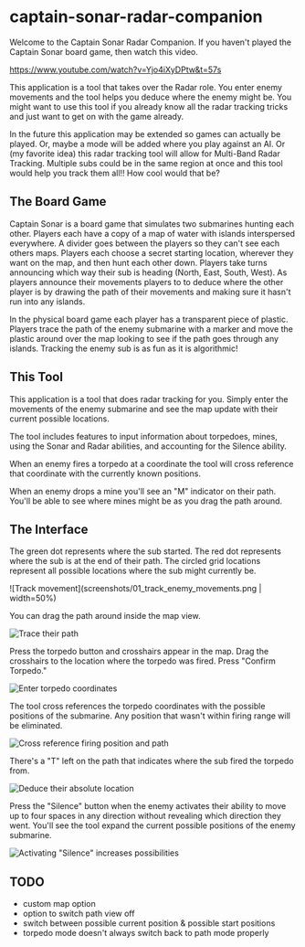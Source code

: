 # captain-sonar-radar-companion
Welcome to the Captain Sonar Radar Companion. If you haven't
played the Captain Sonar board game, then watch this video.

https://www.youtube.com/watch?v=Yjo4iXyDPtw&t=57s

This application is a tool that takes over the Radar role.
You enter enemy movements and the tool helps you deduce
where the enemy might be. You might want to use this tool
if you already know all the radar tracking tricks and just
want to get on with the game already.

In the future this application may be extended so games can
actually be played. Or, maybe a mode will be added where you
play against an AI. Or (my favorite idea) this radar tracking
tool will allow for Multi-Band Radar Tracking. Multiple subs
could be in the same region at once and this tool would help
you track them all!! How cool would that be?

## The Board Game
Captain Sonar is a board game that simulates two submarines
hunting each other. Players each have a copy of a map of
water with islands interspersed everywhere. A divider goes
between the players so they can't see each others maps.
Players each choose a secret starting location, wherever
they want on the map, and then hunt each other down. Players
take turns announcing which way their sub is heading
(North, East, South, West). As players announce their
movements players to to deduce where the other player is
by drawing the path of their movements and making sure it
hasn't run into any islands.

In the physical board game each player has a transparent piece
of plastic. Players trace the path of the enemy submarine with
a marker and move the plastic around over the map looking to see
if the path goes through any islands. Tracking the enemy sub is
as fun as it is algorithmic!

## This Tool
This application is a tool that does radar tracking for you. Simply enter the
movements of the enemy submarine and see the map update with their current
possible locations.

The tool includes features to input information about torpedoes,
mines, using the Sonar and Radar abilities, and accounting for
the Silence ability.

When an enemy fires a torpedo at a coordinate the tool will cross
reference that coordinate with the currently known positions.

When an enemy drops a mine you'll see an "M" indicator on their
path. You'll be able to see where mines might be as you drag the
path around.

## The Interface
The green dot represents where the sub started. The red dot represents
where the sub is at the end of their path. The circled grid locations
represent all possible locations where the sub might currently be.

![Track movement](screenshots/01_track_enemy_movements.png | width=50%)

You can drag the path around inside the map view.

![Trace their path](screenshots/02_move_around_their_path.png)

Press the torpedo button and crosshairs appear in the map. Drag the
crosshairs to the location where the torpedo was fired. Press "Confirm
Torpedo."

![Enter torpedo coordinates](screenshots/03_enter_torpedo_coordinates.png)

The tool cross references the torpedo coordinates with the possible
positions of the submarine. Any position that wasn't within firing
range will be eliminated.

![Cross reference firing position and path](screenshots/04_cross_reference_torpedos.png)

There's a "T" left on the path that indicates where the sub fired
the torpedo from.

![Deduce their absolute location](screenshots/05_deduce_their_absolute_location.png)

Press the "Silence" button when the enemy activates their ability to move
up to four spaces in any direction without revealing which direction they
went. You'll see the tool expand the current possible positions of the enemy
submarine.

![Activating "Silence" increases possibilities](screenshots/06_silence_increases_possibilities.png)

## TODO
- custom map option
- option to switch path view off
- switch between possible current position & possible start positions
- torpedo mode doesn't always switch back to path mode properly
